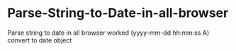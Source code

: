 # Parse-String-to-Date-in-all-browser
Parse string to date in all browser worked (yyyy-mm-dd hh:mm:ss A) convert to date object
